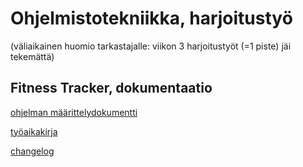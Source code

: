 # Ohjelmistotekniikka, harjoitustyö

(väliaikainen huomio tarkastajalle: viikon 3 harjoitustyöt (=1 piste) jäi tekemättä)

## Fitness Tracker, dokumentaatio
[ohjelman määrittelydokumentti](https://github.com/anssizu/ot-harjoitustyo/blob/master/dokumentaatio/maarittelydokumentti.md)

[työaikakirja](https://github.com/anssizu/ot-harjoitustyo/blob/master/dokumentaatio/tyoaikakirja.md)

[changelog](https://github.com/anssizu/ot-harjoitustyo/blob/master/dokumentaatio/changelog.md)
